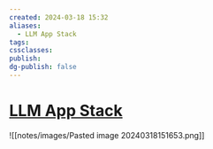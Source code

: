 ```yaml
---
created: 2024-03-18 15:32
aliases:
  - LLM App Stack
tags: 
cssclasses: 
publish: 
dg-publish: false
---
```


<!--
tags: 
-->

<!--internal
parent:: [[]]
child:: [[]]
related:: [[]]
-->

<!--external
- [ ] []()
-->

# [LLM App Stack](https://github.com/a16z-infra/llm-app-stack)

![[notes/images/Pasted image 20240318151653.png]]
